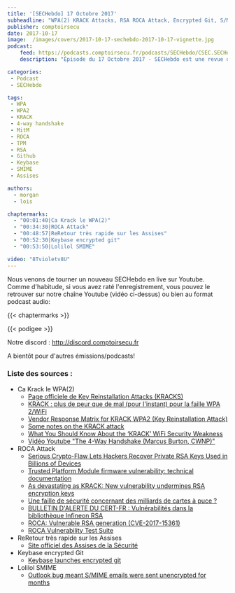 ```yaml
---
title: '[SECHebdo] 17 Octobre 2017'
subheadline: "WPA(2) KRACK Attacks, RSA ROCA Attack, Encrypted Git, S/MIME Fail, Assises 2017, etc."
publisher: comptoirsecu
date: 2017-10-17
image:  /images/covers/2017-10-17-sechebdo-2017-10-17-vignette.jpg
podcast:
    feed: https://podcasts.comptoirsecu.fr/podcasts/SECHebdo/CSEC.SECHebdo.2017-10-17.mp3
    description: "Épisode du 17 Octobre 2017 - SECHebdo est une revue de l'actualité cybersécurité réalisé en live sur Youtube, généralement le mardi soir."

categories:
 - Podcast
 - SECHebdo

tags:
 - WPA
 - WPA2
 - KRACK
 - 4-way handshake
 - MitM
 - ROCA
 - TPM
 - RSA
 - Github
 - Keybase
 - SMIME
 - Assises

authors:
  - morgan
  - lois

chaptermarks:
  - "00:01:40|Ca Krack le WPA(2)"
  - "00:34:30|ROCA Attack"
  - "00:48:57|ReRetour très rapide sur les Assises"
  - "00:52:30|Keybase encrypted git"
  - "00:53:50|Lolilol SMIME"

video: "8Tvioletv8U"
---
```


Nous venons de tourner un nouveau SECHebdo en live sur Youtube. Comme d'habitude, si vous avez raté l'enregistrement, vous pouvez le retrouver sur notre chaîne Youtube (vidéo ci-dessus) ou bien au format podcast audio:

{{< chaptermarks >}}

{{< podigee >}}

Notre discord : <http://discord.comptoirsecu.fr>

A bientôt pour d'autres émissions/podcasts!

### Liste des sources :

* Ca Krack le WPA(2)
    * [Page officiele de Key Reinstallation Attacks (KRACKS)](https://www.krackattacks.com/)
    * [KRACK : plus de peur que de mal (pour l'instant) pour la faille WPA 2/WiFi](http://www.zdnet.fr/actualites/krack-plus-de-peur-que-de-mal-pour-l-instant-pour-la-faille-wpa-2-wifi-39858756.htm)
    * [Vendor Response Matrix for KRACK WPA2 (Key Reinstallation Attack)](https://github.com/kristate/krackinfo)
    * [Some notes on the KRACK attack](http://blog.erratasec.com/2017/10/some-notes-on-krack-attack.html)
    * [What You Should Know About the ‘KRACK’ WiFi Security Weakness](https://krebsonsecurity.com/2017/10/what-you-should-know-about-the-krack-wifi-security-weakness/)
    * [Vidéo Youtube "The 4-Way Handshake (Marcus Burton, CWNP)"](https://www.youtube.com/watch?v=9M8kVYFhMDw)
* ROCA Attack
    * [Serious Crypto-Flaw Lets Hackers Recover Private RSA Keys Used in Billions of Devices](https://thehackernews.com/2017/10/rsa-encryption-keys.html)
    * [Trusted Platform Module firmware vulnerability: technical documentation](https://sites.google.com/a/chromium.org/dev/chromium-os/tpm_firmware_update)
    * [As devastating as KRACK: New vulnerability undermines RSA encryption keys](http://www.zdnet.com/article/as-devastating-as-krack-new-vulnerability-undermines-rsa-encryption-keys/)
    * [Une faille de sécurité concernant des milliards de cartes à puce ?](http://www.acbm.com/virus/773_Une_faille_de_securite_concernant_des_milliards_de_cartes_a_puce_.html)
    * [BULLETIN D'ALERTE DU CERT-FR : Vulnérabilités dans la bibliothèque Infineon RSA](https://www.cert.ssi.gouv.fr/alerte/CERTFR-2017-ALE-015/)
    * [ROCA: Vulnerable RSA generation (CVE-2017-15361)](https://crocs.fi.muni.cz/public/papers/rsa_ccs17)
    * [ROCA Vulnerability Test Suite](https://keychest.net/roca)
* ReRetour très rapide sur les Assises
    * [Site officiel des Assises de la Sécurité](https://www.lesassisesdelasecurite.com)
* Keybase encrypted Git
    * [Keybase launches encrypted git](https://keybase.io/blog/encrypted-git-for-everyone)
* Lolilol SMIME
    * [Outlook bug meant S/MIME emails were sent unencrypted for months](http://www.zdnet.com/article/outlook-bug-meant-encrypted-emails-were-sent-unencrypted/)
